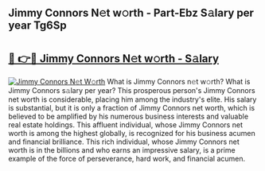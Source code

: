 ## Jimmy Connors N𝚎t w𝚘rth - Part-Ebz S𝚊lary per year Tg6Sp

# <h2><a href="http://gc0u3n.nevu.top/?p=Jimmy+Connors">🔗 👉🔴 Jimmy Connors N𝚎t w𝚘rth - S𝚊lary</a></h2>

[![Jimmy Connors N𝚎t W𝚘rth](https://i.imgur.com/Oavwk0R.jpeg)](http://gc0u3n.nevu.top/?p=Jimmy+Connors)
What is Jimmy Connors n𝚎t w𝚘rth? What is Jimmy Connors s𝚊lary per year?
This prosperous person's Jimmy Connors net worth is considerable, placing him among the industry's elite. His salary is substantial, but it is only a fraction of Jimmy Connors net worth, which is believed to be amplified by his numerous business interests and valuable real estate holdings. This affluent individual, whose Jimmy Connors net worth is among the highest globally, is recognized for his business acumen and financial brilliance. This rich individual, whose Jimmy Connors net worth is in the billions and who earns an impressive salary, is a prime example of the force of perseverance, hard work, and financial acumen.

